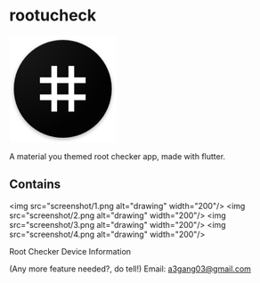 # rootucheck

![alt text](/android/app/src/main/res/mipmap-xxxhdpi/ic_launcher.png)

A material you themed root checker app, made with flutter.

## Contains

<img src="screenshot/1.png alt="drawing" width="200"/> <img src="screenshot/2.png alt="drawing" width="200"/> <img src="screenshot/3.png alt="drawing" width="200"/> <img src="screenshot/4.png alt="drawing" width="200"/>

Root Checker
Device Information

(Any more feature needed?, do tell!)
Email: a3gang03@gmail.com
